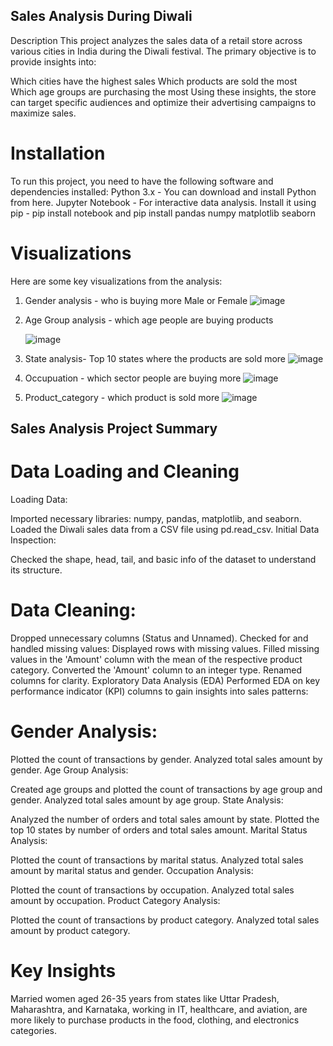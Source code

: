## Sales Analysis During Diwali
Description
This project analyzes the sales data of a retail store across various cities in India during the Diwali festival. The primary objective is to provide insights into:

Which cities have the highest sales
Which products are sold the most
Which age groups are purchasing the most
Using these insights, the store can target specific audiences and optimize their advertising campaigns to maximize sales.

# Installation
To run this project, you need to have the following software and dependencies installed:
Python 3.x - You can download and install Python from here.
Jupyter Notebook - For interactive data analysis. Install it using pip - pip install notebook
and pip install pandas numpy matplotlib seaborn

# Visualizations
Here are some key visualizations from the analysis:

1. Gender analysis - who is buying more Male or Female
   ![image](https://github.com/Yajat541/sales-analysis/assets/67373208/55120d6c-1432-489c-b79d-2218d6a62a15)
2. Age Group analysis - which age people are buying products
   
   ![image](https://github.com/Yajat541/sales-analysis/assets/67373208/d2704ccc-cb9e-4532-b44f-8f6fb1067241)
   
4. State analysis- Top 10 states where the products are sold more
   ![image](https://github.com/Yajat541/sales-analysis/assets/67373208/8d586e91-f783-4445-a50e-58c03a2448e2)
5. Occupuation - which sector people are buying more
   ![image](https://github.com/Yajat541/sales-analysis/assets/67373208/aadececc-c309-4791-b26b-877ea7688ea6)
6. Product_category - which product is sold more
   ![image](https://github.com/Yajat541/sales-analysis/assets/67373208/90768908-65f5-4bff-928e-0f51f529e770)

## Sales Analysis Project Summary

# Data Loading and Cleaning
Loading Data:

Imported necessary libraries: numpy, pandas, matplotlib, and seaborn.
Loaded the Diwali sales data from a CSV file using pd.read_csv.
Initial Data Inspection:

Checked the shape, head, tail, and basic info of the dataset to understand its structure.
# Data Cleaning:

Dropped unnecessary columns (Status and Unnamed).
Checked for and handled missing values:
Displayed rows with missing values.
Filled missing values in the 'Amount' column with the mean of the respective product category.
Converted the 'Amount' column to an integer type.
Renamed columns for clarity.
Exploratory Data Analysis (EDA)
Performed EDA on key performance indicator (KPI) columns to gain insights into sales patterns:

# Gender Analysis:

Plotted the count of transactions by gender.
Analyzed total sales amount by gender.
Age Group Analysis:

Created age groups and plotted the count of transactions by age group and gender.
Analyzed total sales amount by age group.
State Analysis:

Analyzed the number of orders and total sales amount by state.
Plotted the top 10 states by number of orders and total sales amount.
Marital Status Analysis:

Plotted the count of transactions by marital status.
Analyzed total sales amount by marital status and gender.
Occupation Analysis:

Plotted the count of transactions by occupation.
Analyzed total sales amount by occupation.
Product Category Analysis:

Plotted the count of transactions by product category.
Analyzed total sales amount by product category.

# Key Insights
Married women aged 26-35 years from states like Uttar Pradesh, Maharashtra, and Karnataka, working in IT, healthcare, and aviation, are more likely to purchase products in the food, clothing, and electronics categories.

